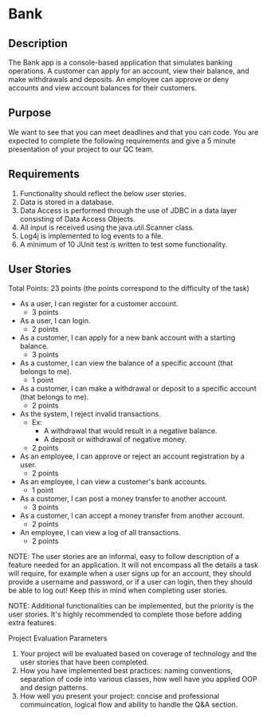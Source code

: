 # Bank

## Description

   The Bank app is a console-based application that simulates banking operations. A customer can apply for an account, view their balance, and make withdrawals and deposits. An employee can approve or deny accounts and view account balances for their customers.
	
## Purpose

   We want to see that you can meet deadlines and that you can code. You are expected to complete the following requirements and give a 5 minute presentation of your project to our QC team.

## Requirements
1. Functionality should reflect the below user stories.
2. Data is stored in a database.
3. Data Access is performed through the use of JDBC in a data layer consisting of Data Access Objects.
4. All input is received using the java.util.Scanner class.
5. Log4j is implemented to log events to a file.
6. A minimum of 10 JUnit test is written to test some functionality.


## User Stories
Total Points: 23 points (the points correspond to the difficulty of the task)

* As a user, I can register for a customer account.
	* 3 points
* As a user, I can login.
	* 2 points
* As a customer, I can apply for a new bank account with a starting balance.
	* 3 points
* As a customer, I can view the balance of a specific account (that belongs to me).
	* 1 point
* As a customer, I can make a withdrawal or deposit to a specific account (that belongs to me).
	* 2 points
* As the system, I reject invalid transactions.
	* Ex:
		* A withdrawal that would result in a negative balance.
		* A deposit or withdrawal of negative money.
	* 2 points
* As an employee, I can approve or reject an account registration by a user.
	* 2 points
* As an employee, I can view a customer's bank accounts.
	* 1 point
* As a customer, I can post a money transfer to another account.
	* 3 points
* As a customer, I can accept a money transfer from another account.
	* 2 points
* An employee, I can view a log of all transactions.
	* 2 points
	
NOTE: The user stories are an informal, easy to follow description of a feature needed for an application. It will not encompass all the details a task will require, for example when a user signs up for an account, they should provide a username and password, or if a user can login, then they should be able to log out! Keep this in mind when completing user stories. 

NOTE: Additional functionalities can be implemented, but the priority is the user stories. It's highly recommended to complete those before adding extra features. 

Project Evaluation Parameters
1) Your project will be evaluated based on coverage of technology and the user stories that have been completed.
2) How you have implemented best practices: naming conventions, separation of code into various classes, how well have you applied OOP and design patterns.
3) How well you present your project: concise and professional commuincation, logical flow and ability to handle the Q&A section.

